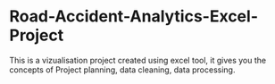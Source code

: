 # Road-Accident-Analytics-Excel-Project
This is a vizualisation project created using excel tool, it gives you the concepts of Project planning, data cleaning, data processing.
